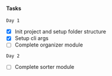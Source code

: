 #### Tasks

`Day 1`

- [x] Init project and setup folder structure
- [x] Setup cli args
- [ ] Complete organizer module

`Day 2`

- [ ] Complete sorter module
